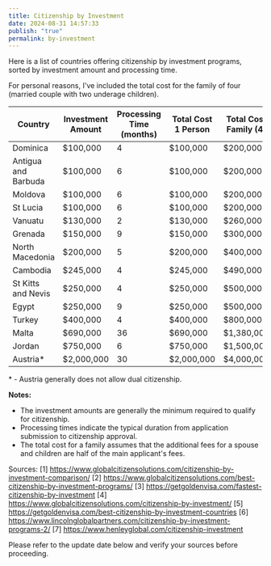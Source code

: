 ```yaml
---
title: Citizenship by Investment
date: 2024-08-31 14:57:33
publish: "true"
permalink: by-investment
---
```

Here is a list of countries offering citizenship by investment programs, sorted by investment amount and processing time. 

For personal reasons, I've included the total cost for the family of four (married couple with two underage children). 

| Country             | Investment Amount | Processing Time (months) | Total Cost 1 Person | Total Cost Family (4) |
| ------------------- | ----------------- | ------------------------ | ------------------- | --------------------- |
| Dominica            | $100,000          | 4                        | $100,000            | $200,000              |
| Antigua and Barbuda | $100,000          | 6                        | $100,000            | $200,000              |
| Moldova             | $100,000          | 6                        | $100,000            | $200,000              |
| St Lucia            | $100,000          | 6                        | $100,000            | $200,000              |
| Vanuatu             | $130,000          | 2                        | $130,000            | $260,000              |
| Grenada             | $150,000          | 9                        | $150,000            | $300,000              |
| North Macedonia     | $200,000          | 5                        | $200,000            | $400,000              |
| Cambodia            | $245,000          | 4                        | $245,000            | $490,000              |
| St Kitts and Nevis  | $250,000          | 4                        | $250,000            | $500,000              |
| Egypt               | $250,000          | 9                        | $250,000            | $500,000              |
| Turkey              | $400,000          | 4                        | $400,000            | $800,000              |
| Malta               | $690,000          | 36                       | $690,000            | $1,380,000            |
| Jordan              | $750,000          | 6                        | $750,000            | $1,500,000            |
| Austria*            | $2,000,000        | 30                       | $2,000,000          | $4,000,000            |

\* - Austria generally does not allow dual citizenship.

**Notes:**
- The investment amounts are generally the minimum required to qualify for citizenship.
- Processing times indicate the typical duration from application submission to citizenship approval.
- The total cost for a family assumes that the additional fees for a spouse and children are half of the main applicant's fees.

Sources:
[1] https://www.globalcitizensolutions.com/citizenship-by-investment-comparison/
[2] https://www.globalcitizensolutions.com/best-citizenship-by-investment-programs/
[3] https://getgoldenvisa.com/fastest-citizenship-by-investment
[4] https://www.globalcitizensolutions.com/citizenship-by-investment/
[5] https://getgoldenvisa.com/best-citizenship-by-investment-countries
[6] https://www.lincolnglobalpartners.com/citizenship-by-investment-programs-2/
[7] https://www.henleyglobal.com/citizenship-investment

Please refer to the update date below and verify your sources before proceeding.